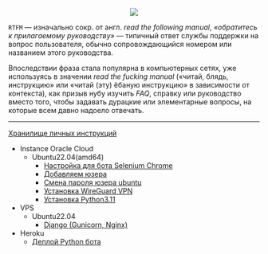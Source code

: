 <p align="center">
  <img src="https://neolurk.org/w/images/d/d8/Rtfm.jpg">
</p>

`RTFM` — изначально сокр. от англ. _read the following manual_, _«обратитесь к прилагаемому руководству»_ — типичный ответ службы поддержки на вопрос пользователя, обычно сопровождающийся номером или названием этого руководства.

Впоследствии фраза стала популярна в компьютерных сетях, уже используясь в значении _read the fucking manual_ («читай, блядь, инструкцию» или «читай (эту) ёбаную инструкцию» в зависимости от контекста), как призыв нубу изучить _FAQ_, справку или руководство вместо того, чтобы задавать дурацкие или элементарные вопросы, на которые всем давно надоело отвечать.


***
[Хранилище личных инструкций](https://github.com/vladrunk/myRTFM/wiki)
  - Instance Oracle Cloud
      - Ubuntu22.04(amd64)
        - [Настройка для бота Selenium Chrome](https://github.com/vladrunk/myRTFM/wiki/Instance-Oracle-Cloud-%7C-Ubuntu22.04(amd64)-%7C-Настройка-для-бота-Selenium-Chrome#настройка-instance-vps-oracle-cloud-под-ubuntu2204amd64-для-бота-selenium-chrome)
        - [Добавляем юзера](https://github.com/vladrunk/myRTFM/wiki/Instance-Oracle-Cloud-%7C-Ubuntu22.04-%7C-Добавляем-юзера#добавляем-юзера-на-vps-c-ubuntu2204-instance-oracle-cloud)
        - [Смена пароля юзера ubuntu](https://github.com/vladrunk/myRTFM/wiki/Instance-Oracle-Cloud-%7C-Ubuntu22.04-%7C-Смена-пароля-юзера-ubuntu#смена-пароля-юзера-ubuntu-в-vps-oracle-instance-ubuntu-2204)
        - [Установка WireGuard VPN](https://github.com/vladrunk/myRTFM/wiki/Instance-Oracle-Cloud-%7C-Ubuntu22.04-%7C-Установка-WireGuard-VPN#установка-wireguard-vpn-на-instance-vps-oracle-cloud-ubuntu2204amd64)
        - [Установка Python3.11](https://github.com/vladrunk/myRTFM/wiki/Instance-Oracle-Cloud-%7C-Ubuntu22.04(amd64)-%7C-Установка-Python3.11)
  - VPS
      - Ubuntu22.04
        - [Django (Gunicorn, Nginx)](https://github.com/vladrunk/myRTFM/wiki/VPS-%7C-Ubuntu22.04-%7C-Django-(Gunicorn,-Nginx)#django-gunicorn-nginx-на-vps-с-ubuntu2204)
  - Heroku
      - [Деплой Python бота](https://github.com/vladrunk/myRTFM/wiki/Heroku--%7C-Деплой-Python-бота#деплой-python-бота-на-heroku)
